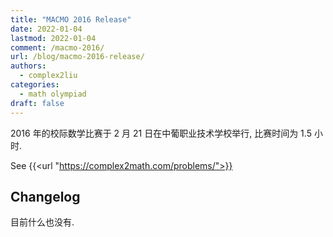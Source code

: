 ```yaml
---
title: "MACMO 2016 Release"
date: 2022-01-04
lastmod: 2022-01-04
comment: /macmo-2016/
url: /blog/macmo-2016-release/
authors:
  - complex2liu
categories:
  - math olympiad
draft: false
---
```


2016 年的校际数学比赛于 2 月 21 日在中葡职业技术学校举行, 比赛时间为 1.5 小时.

See {{<url "https://complex2math.com/problems/">}}

## Changelog

目前什么也没有.

